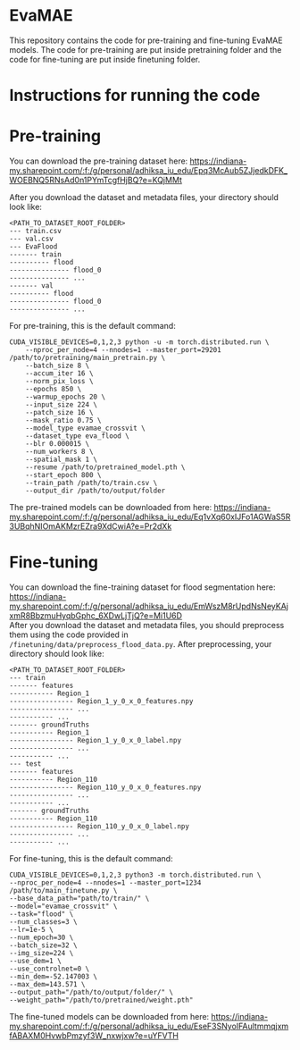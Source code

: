 # EvaMAE

This repository contains the code for pre-training and fine-tuning EvaMAE models. The code for pre-training are put inside pretraining folder and the code for fine-tuning are put inside finetuning folder.  

# Instructions for running the code  

# Pre-training  
You can download the pre-training dataset here: https://indiana-my.sharepoint.com/:f:/g/personal/adhiksa_iu_edu/Epq3McAub5ZJjedkDFK_WOEBNQ5RNsAd0n1PYmTcgfHjBQ?e=KQjMMt  

After you download the dataset and metadata files, your directory should look like:

```
<PATH_TO_DATASET_ROOT_FOLDER>  
--- train.csv  
--- val.csv  
--- EvaFlood  
------- train  
---------- flood  
--------------- flood_0    
--------------- ...  
------- val  
---------- flood    
--------------- flood_0  
--------------- ...  
```
  
For pre-training, this is the default command:  
```
CUDA_VISIBLE_DEVICES=0,1,2,3 python -u -m torch.distributed.run \  
    --nproc_per_node=4 --nnodes=1 --master_port=29201 /path/to/pretraining/main_pretrain.py \  
    --batch_size 8 \  
    --accum_iter 16 \  
    --norm_pix_loss \  
    --epochs 850 \  
    --warmup_epochs 20 \  
    --input_size 224 \  
    --patch_size 16 \  
    --mask_ratio 0.75 \  
    --model_type evamae_crossvit \  
    --dataset_type eva_flood \  
    --blr 0.000015 \  
    --num_workers 8 \  
    --spatial_mask 1 \  
    --resume /path/to/pretrained_model.pth \  
    --start_epoch 800 \  
    --train_path /path/to/train.csv \  
    --output_dir /path/to/output/folder   
```

The pre-trained models can be downloaded from here: https://indiana-my.sharepoint.com/:f:/g/personal/adhiksa_iu_edu/Eq1vXq60xIJFo1AGWaS5R3UBqhNIOmAKMzrEZra9XdCwiA?e=Pr2dXk  

# Fine-tuning  
You can download the fine-training dataset for flood segmentation here: https://indiana-my.sharepoint.com/:f:/g/personal/adhiksa_iu_edu/EmWszM8rUpdNsNeyKAjxmR8BbzmuHyqbGphc_6XDwLjTjQ?e=Mi1U6D  
After you download the dataset and metadata files, you should preprocess them using the code provided in ```/finetuning/data/preprocess_flood_data.py```. After preprocessing, your directory should look like:

```
<PATH_TO_DATASET_ROOT_FOLDER>  
--- train  
------- features  
----------- Region_1  
---------------- Region_1_y_0_x_0_features.npy  
---------------- ...  
----------- ...  
------- groundTruths  
----------- Region_1  
---------------- Region_1_y_0_x_0_label.npy  
---------------- ...  
----------- ...  
--- test  
------- features  
----------- Region_110  
---------------- Region_110_y_0_x_0_features.npy  
---------------- ...  
----------- ...  
------- groundTruths  
----------- Region_110  
---------------- Region_110_y_0_x_0_label.npy  
---------------- ...  
----------- ...  
```
  
For fine-tuning, this is the default command:  

```
CUDA_VISIBLE_DEVICES=0,1,2,3 python3 -m torch.distributed.run \  
--nproc_per_node=4 --nnodes=1 --master_port=1234 /path/to/main_finetune.py \  
--base_data_path="path/to/train/" \  
--model="evamae_crossvit" \  
--task="flood" \  
--num_classes=3 \  
--lr=1e-5 \  
--num_epoch=30 \  
--batch_size=32 \  
--img_size=224 \  
--use_dem=1 \  
--use_controlnet=0 \  
--min_dem=-52.147003 \  
--max_dem=143.571 \  
--output_path="/path/to/output/folder/" \  
--weight_path="/path/to/pretrained/weight.pth"  
```

The fine-tuned models can be downloaded from here: https://indiana-my.sharepoint.com/:f:/g/personal/adhiksa_iu_edu/EseF3SNyoIFAultmmqjxmfABAXM0HvwbPmzyf3W_nxwjxw?e=uYFVTH  

